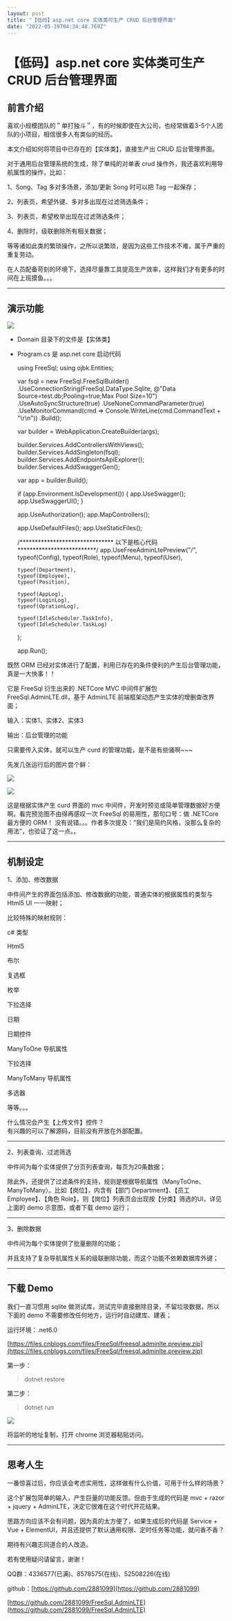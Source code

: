 ```yaml
---
layout: post
title: "【低码】asp.net core 实体类可生产 CRUD 后台管理界面"
date: "2022-05-19T04:34:48.769Z"
---
```

【低码】asp.net core 实体类可生产 CRUD 后台管理界面
===================================

前言介绍
----

喜欢小规模团队的＂单打独斗＂，有的时候即使在大公司，也经常做着3-5个人团队的小项目，相信很多人有类似的经历。

本文介绍如何将项目中已存在的【实体类】，直接生产出 CRUD 后台管理界面。

对于通用后台管理系统的生成，除了单纯的对单表 crud 操作外，我还喜欢利用导航属性的操作，比如：

1、Song、Tag 多对多场景，添加/更新 Song 时可以把 Tag 一起保存；

2、列表页，希望外键、多对多出现在过滤筛选条件；

3、列表页，希望枚举出现在过滤筛选条件；

4、删除时，级联删除所有相关数据；

等等诸如此类的繁琐操作，之所以说繁琐，是因为这些工作技术不难，属于严重的重复劳动。

在人员配备苛刻的环境下，选择尽量靠工具提高生产效率，这样我们才有更多的时间在上班摸鱼。。。

* * *

演示功能
----

![](https://img2022.cnblogs.com/blog/1694977/202205/1694977-20220519101356140-1088222984.png)

*   Domain 目录下的文件是【实体类】
*   Program.cs 是 asp.net core 启动代码

    using FreeSql;
    using ojbk.Entities;
    
    var fsql = new FreeSql.FreeSqlBuilder()
        .UseConnectionString(FreeSql.DataType.Sqlite, @"Data Source=test.db;Pooling=true;Max Pool Size=10")
        .UseAutoSyncStructure(true)
        .UseNoneCommandParameter(true)
        .UseMonitorCommand(cmd => Console.WriteLine(cmd.CommandText + "\r\n"))
        .Build();
    
    var builder = WebApplication.CreateBuilder(args);
    
    builder.Services.AddControllersWithViews();
    builder.Services.AddSingleton(fsql);
    builder.Services.AddEndpointsApiExplorer();
    builder.Services.AddSwaggerGen();
    
    var app = builder.Build();
    
    if (app.Environment.IsDevelopment())
    {
        app.UseSwagger();
        app.UseSwaggerUI();
    }
    
    app.UseAuthorization();
    app.MapControllers();
    
    app.UseDefaultFiles();
    app.UseStaticFiles();
    
    /******************************* 以下是核心代码 **************************/
    app.UseFreeAdminLtePreview("/",
        typeof(Config),
        typeof(Role),
        typeof(Menu),
        typeof(User),
    
        typeof(Department),
        typeof(Employee),
        typeof(Position),
    
        typeof(AppLog),
        typeof(LoginLog),
        typeof(OprationLog),
    
        typeof(IdleScheduler.TaskInfo),
        typeof(IdleScheduler.TaskLog)
    );
    
    app.Run();
    

既然 ORM 已经对实体进行了配置，利用已存在的条件便利的产生后台管理功能，真是一大快事！！

它是 FreeSql 衍生出来的 .NETCore MVC 中间件扩展包 FreeSql.AdminLTE.dll，基于 AdminLTE 前端框架动态产生实体的增删查改界面；

输入：实体1、实体2、实体3

输出：后台管理的功能

只需要传入实体，就可以生产 curd 的管理功能，是不是有些骚啊~~~

先发几张运行后的图片尝个鲜：

![](https://img2022.cnblogs.com/blog/1694977/202205/1694977-20220519102510113-1108121390.png)

![](https://img2022.cnblogs.com/blog/1694977/202205/1694977-20220519102610939-334910114.png)

这是根据实体产生 curd 界面的 mvc 中间件，开发时预览或简单管理数据好方便啊。看完预览图不由得再感叹一次 FreeSql 的易用性，那句口号：做 .NETCore 最方便的 ORM！ 没有说错。。。作者多次提及：“我们是简约风格，没那么复杂的用法”，也验证了这一点。。

* * *

机制设定
----

1、添加、修改数据

中件间产生的界面包括添加、修改数据的功能，普通实体的根据属性的类型与 Html5 UI 一一映射；

比较特殊的映射规则：

c# 类型

Html5

布尔

复选框

枚举

下拉选择

日期

日期控件

ManyToOne 导航属性

下拉选择

ManyToMany 导航属性

多选器

等等。。。

什么情况会产生【上传文件】控件？  
有兴趣的可以了解源码，目前没有开放在外部配置。

* * *

2、列表查询、过滤筛选

中件间为每个实体提供了分页列表查询，每页为20条数据；

除此外，还提供了过滤条件的支持，规则是根据导航属性（ManyToOne、ManyToMany）。比如【岗位】，内含有【部门 Department】、【员工 Employee】、【角色 Role】，则【岗位】列表页会出现按【分类】筛选的UI，详见上面的 demo 示意图，或者下载 demo 运行；

* * *

3、删除数据

中件间为每个实体提供了批量删除的功能；

并且支持了复杂导航属性关系的级联删除功能，而这个功能不依赖数据库外键；

* * *

下载 Demo
-------

我们一直习惯用 sqlite 做测试库，测试完毕直接删除目录，不留垃圾数据，所以下面的 demo 不需要修改任何地方，运行时自动建库、建表；

运行环境：.net6.0

[https://files.cnblogs.com/files/FreeSql/freesql.adminlte.preview.zip](https://files.cnblogs.com/files/FreeSql/freesql.adminlte.preview.zip)

第一步：

> dotnet restore

第二步：

> dotnet run

![](https://img2022.cnblogs.com/blog/1694977/202205/1694977-20220519103835478-395887963.png)

将监听的地址复制，打开 chrome 浏览器粘贴访问。

* * *

思考人生
----

一番惊喜过后，你应该会考虑实用性，这样做有什么价值，可用于什么样的场景？

这个扩展包简单的输入，产生巨量的功能反馈。但由于生成的代码是 mvc + razor + jquery + AdminLTE，决定它很难在这个时代开花结果。

思路方向应该不会有问题，因为真的太方便了，如果生成后的代码是 Service + Vue + ElementUI，并且还提供了默认通用权限、定时任务等功能，就问香不香？

期待有兴趣志同道合的人改造。

若有使用疑问请留言，谢谢！

QQ群：4336577(已满)、8578575(在线)、52508226(在线)

github：[https://github.com/2881099](https://github.com/2881099)

[https://github.com/2881099/FreeSql.AdminLTE](https://github.com/2881099/FreeSql.AdminLTE)